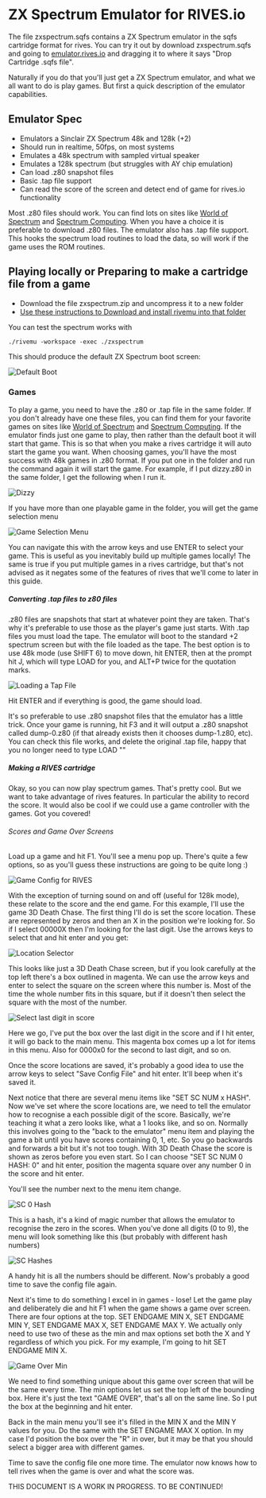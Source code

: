 # ZX Spectrum Emulator for RIVES.io

The file zxspectrum.sqfs contains a ZX Spectrum emulator in the sqfs cartridge format for rives. You can try it out by download zxspectrum.sqfs and going to [emulator.rives.io](https://emulator.rives.io) and dragging it to where it says "Drop Cartridge .sqfs file".

Naturally if you do that you'll just get a ZX Spectrum emulator, and what we all want to do is play games. But first a quick description of the emulator capabilities.

## Emulator Spec

* Emulators a Sinclair ZX Spectrum 48k and 128k (+2)
* Should run in realtime, 50fps, on most systems
* Emulates a 48k spectrum with sampled virtual speaker
* Emulates a 128k spectrum (but struggles with AY chip emulation)
* Can load .z80 snapshot files
* Basic .tap file support
* Can read the score of the screen and detect end of game for rives.io functionality

Most .z80 files should work. You can find lots on sites like [World of Spectrum](https://worldofspectrum.org/) and [Spectrum Computing](https://spectrumcomputing.co.uk/). When you have a choice it is preferable to download .z80 files. The emulator also has .tap file support. This hooks the spectrum load routines to load the data, so will work if the game uses the ROM routines.

## Playing locally or Preparing to make a cartridge file from a game

* Download the file zxspectrum.zip and uncompress it to a new folder
* [Use these instructions to Download and install rivemu into that folder](https://docs.rives.io/docs/riv/getting-started#installing)

You can test the spectrum works with

`./rivemu -workspace -exec ./zxspectrum`

This should produce the default ZX Spectrum boot screen:

![Default Boot](https://github.com/EdNekebno/myrivescartridges/blob/main/images/default-boot.png)

### Games

To play a game, you need to have the .z80 or .tap file in the same folder. If you don't already have one these files, you can find them for your favorite games on sites like [World of Spectrum](https://worldofspectrum.org/) and [Spectrum Computing](https://spectrumcomputing.co.uk/). If the emulator finds just one game to play, then rather than the default boot it will start that game. This is so that when you make a rives cartridge it will auto start the game you want. When choosing games, you'll have the most success with 48k games in .z80 format. If you put one in the folder and run the command again it will start the game. For example, if I put dizzy.z80 in the same folder, I get the following when I run it.

![Dizzy](https://github.com/EdNekebno/myrivescartridges/blob/main/images/dizzy.png)

If you have more than one playable game in the folder, you will get the game selection menu

![Game Selection Menu](https://github.com/EdNekebno/myrivescartridges/blob/main/images/gameselectionmenu.png)

You can navigate this with the arrow keys and use ENTER to select your game. This is useful as you inevitably build up multiple games locally! The same is true if you put multiple games in a rives cartridge, but that's not advised as it negates some of the features of rives that we'll come to later in this guide.

##### Converting .tap files to z80 files

.z80 files are snapshots that start at whatever point they are taken. That's why it's preferable to use those as the player's game just starts. With .tap files you must load the tape. The emulator will boot to the standard +2 spectrum screen but with the file loaded as the tape. The best option is to use 48k mode (use SHIFT 6) to move down, hit ENTER, then at the prompt hit J, which will type LOAD for you, and ALT+P twice for the quotation marks.

![Loading a Tap File](https://github.com/EdNekebno/myrivescartridges/blob/main/images/loadquotequote.png)

Hit ENTER and if everything is good, the game should load.

It's so preferable to use .z80 snapshot files that the emulator has a little trick. Once your game is running, hit F3 and it will output a .z80 snapshot called dump-0.z80 (if that already exists then it chooses dump-1.z80, etc). You can check this file works, and delete the original .tap file, happy that you no longer need to type LOAD ""

##### Making a RIVES cartridge

Okay, so you can now play spectrum games. That's pretty cool. But we want to take advantage of rives features. In particular the ability to record the score. It would also be cool if we could use a game controller with the games. Got you covered!

###### Scores and Game Over Screens

Load up a game and hit F1. You'll see a menu pop up. There's quite a few options, so as you'll guess these instructions are going to be quite long :) 

![Game Config for RIVES](https://github.com/EdNekebno/myrivescartridges/blob/main/images/gameconfigforrives.png)

With the exception of turning sound on and off (useful for 128k mode), these relate to the score and the end game. For this example, I'll use the game 3D Death Chase. The first thing I'll do is set the score location. These are represented by zeros and then an X in the position we're looking for. So if I select 00000X then I'm looking for the last digit. Use the arrows keys to select that and hit enter and you get:

![Location Selector](https://github.com/EdNekebno/myrivescartridges/blob/main/images/locationselector.png)

This looks like just a 3D Death Chase screen, but if you look carefully at the top left there's a box outlined in magenta. We can use the arrow keys and enter to select the square on the screen where this number is. Most of the time the whole number fits in this square, but if it doesn't then select the square with the most of the number.

![Select last digit in score](https://github.com/EdNekebno/myrivescartridges/blob/main/images/selectlastscore.png)

Here we go, I've put the box over the last digit in the score and if I hit enter, it will go back to the main menu. This magenta box comes up a lot for items in this menu. Also for 0000x0 for the second to last digit, and so on.

Once the score locations are saved, it's probably a good idea to use the arrow keys to select "Save Config File" and hit enter. It'll beep when it's saved it.

Next notice that there are several menu items like "SET SC NUM x HASH". Now we've set where the score locations are, we need to tell the emulator how to recognise a each possible digit of the score. Basically, we're teaching it what a zero looks like, what a 1 looks like, and so on. Normally this involves going to the "back to the emulator" menu item and playing the game a bit until you have scores containing 0, 1, etc. So you go backwards and forwards a bit but it's not too tough. With 3D Death Chase the score is shown as zeros before you even start. So I can choose "SET SC NUM 0 HASH: 0" and hit enter, position the magenta square over any number 0 in the score and hit enter. 

You'll see the number next to the menu item change.

![SC 0 Hash](https://github.com/EdNekebno/myrivescartridges/blob/main/images/schash.png)

This is a hash, it's a kind of magic number that allows the emulator to recognise the zero in the scores. When you've done all digits (0 to 9), the menu will look something like this (but probably with different hash numbers)

![SC Hashes](https://github.com/EdNekebno/myrivescartridges/blob/main/images/schashes.png)

A handy hit is all the numbers should be different. Now's probably a good time to save the config file again.

Next it's time to do something I excel in in games - lose! Let the game play and deliberately die and hit F1 when the game shows a game over screen. There are four options at the top. SET ENDGAME MIN X, SET ENDGAME MIN Y, SET ENDGAME MAX X, SET ENDGAME MAX Y. We actually only need to use two of these as the min and max options set both the X and Y regardless of which you pick. For my example, I'm going to hit SET ENDGAME MIN X.

![Game Over Min](https://github.com/EdNekebno/myrivescartridges/blob/main/images/gameovermin.png)

We need to find something unique about this game over screen that will be the same every time. The min options let us set the top left of the bounding box. Here it's just the text "GAME OVER", that's all on the same line. So I put the box at the beginning and hit enter.

Back in the main menu you'll see it's filled in the MIN X and the MIN Y values for you. Do the same with the SET ENGAME MAX X option. In my case I'd position the box over the "R" in over, but it may be that you should select a bigger area with different games.

Time to save the config file one more time. The emulator now knows how to tell rives when the game is over and what the score was.


THIS DOCUMENT IS A WORK IN PROGRESS. TO BE CONTINUED!
